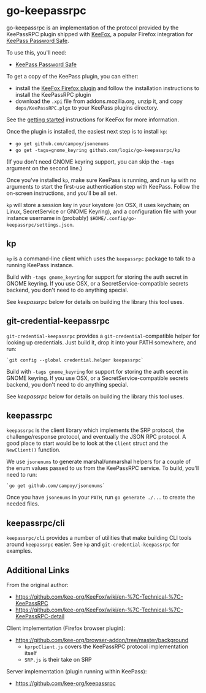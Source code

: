 go-keepassrpc
=============

go-keepassrpc is an implementation of the protocol provided by the KeePassRPC
plugin shipped with [KeeFox](http://keefox.org), a popular Firefox integration
for [KeePass Password Safe](http://keepass.info).

To use this, you'll need:
* [KeePass Password Safe](http://keepass.info/)

To get a copy of the KeePass plugin, you can either:
* install the [KeeFox Firefox plugin](https://addons.mozilla.org/en-US/firefox/addon/keefox/)
  and follow the installation instructions to install the KeePassRPC plugin
* download the `.xpi` file from addons.mozilla.org, unzip it, and copy
  `deps/KeePassRPC.plgx` to your KeePass plugins directory.

See the [getting started](https://github.com/kee-org/KeeFox/wiki/en-%7C-Getting-started)
instructions for KeeFox for more information.

Once the plugin is installed, the easiest next step is to install `kp`:

* `go get github.com/campoy/jsonenums`
* `go get -tags=gnome_keyring github.com/logic/go-keepassrpc/kp`

(If you don't need GNOME keyring support, you can skip the `-tags` argument
on the second line.)

Once you've installed `kp`, make sure KeePass is running, and run `kp` with no
arguments to start the first-use authentication step with KeePass. Follow the
on-screen instructions, and you'll be all set.

`kp` will store a session key in your keystore (on OSX, it uses keychain; on
Linux, SecretService or GNOME Keyring), and a configuration file with your
instance username in (probably) `$HOME/.config/go-keepassrpc/settings.json`.

kp
--

`kp` is a command-line client which uses the `keepassrpc` package to talk to
a running KeePass instance.

Build with `-tags gnome_keyring` for support for storing the auth secret in
GNOME keyring. If you use OSX, or a SecretService-compatible secrets backend,
you don't need to do anything special.

See *keepassrpc* below for details on building the library this tool uses.

git-credential-keepassrpc
-------------------------

`git-credential-keepassrpc` provides a `git-credential`-compatible helper for
looking up credentials. Just build it, drop it into your PATH somewhere, and
run:

    `git config --global credential.helper keepassrpc`

Build with `-tags gnome_keyring` for support for storing the auth secret in
GNOME keyring. If you use OSX, or a SecretService-compatible secrets backend,
you don't need to do anything special.

See *keepassrpc* below for details on building the library this tool uses.

keepassrpc
----------

`keepassrpc` is the client library which implements the SRP protocol, the
challenge/response protocol, and eventually the JSON RPC protocol. A good
place to start would be to look at the `Client` struct and the `NewClient()`
function.

We use `jsonenums` to generate marshal/unmarshal helpers for a couple of the
enum values passed to us from the KeePassRPC service. To build, you'll need
to run:

    `go get github.com/campoy/jsonenums`

Once you have `jsonenums` in your `PATH`, run `go generate ./...` to create
the needed files.

keepassrpc/cli
--------------

`keepassrpc/cli` provides a number of utilities that make building CLI tools
around `keepassrpc` easier. See `kp` and `git-credential-keepassrpc` for
examples.

Additional Links
----------------

From the original author:
* https://github.com/kee-org/KeeFox/wiki/en-%7C-Technical-%7C-KeePassRPC
* https://github.com/kee-org/KeeFox/wiki/en-%7C-Technical-%7C-KeePassRPC-detail

Client implementation (Firefox browser plugin):
* https://github.com/kee-org/browser-addon/tree/master/background
  * `kprpcClient.js` covers the KeePassRPC protocol implementation itself
  * `SRP.js` is their take on SRP

Server implementation (plugin running within KeePass):
* https://github.com/kee-org/keepassrpc
